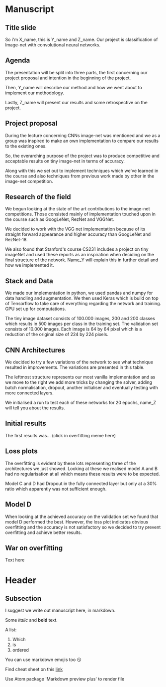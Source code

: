 # Manuscript

## Title slide

So i'm X_name, this is Y_name and Z_name. Our project is classification of Image-net with convolutional neural networks.

## Agenda

The presentation will be split into three parts, the first concerning our project proposal and intention in the beginning of the project.

Then, Y_name will describe our method and how we went about to implement our methodology.

Lastly, Z_name will present our results and some retrospective on the project.

## Project proposal

During the lecture concerning CNNs image-net was mentioned and we as a group was inspired to make an own implementation to compare our results to the existing ones.

So, the overarching purpose of the project was to produce competitive and acceptable results on tiny image-net in terms of accuracy.

Along with this we set out to implement techniques which we've learned in the course and also techniques from previous work made by other in the image-net competition.

## Research of the field

We begun looking at the state of the art contributions to the image-net competitions. Those consisted mainly of implementation touched upon in the course such as GoogLeNet, RezNet and VGGNet.

We decided to work with the VGG net implementation because of its straight forward appearance and higher accuracy than GoogLeNet and RezNet-18.

We also found that Stanford's course CS231 includes a project on tiny imageNet and used these reports as an inspiration when deciding on the final structure of the network. Name_Y will explain this in further detail and how we implemented it.

## Stack and Data

We made our implementation in python, we used pandas and numpy for data handling and augmentation. We then used Keras which is build on top of Tensorflow to take care of everything regarding the network and training.
GPU set up for computations.

The tiny image dataset consists of 100.000 images, 200 and 200 classes which results in 500 images per class in the training set. The validation set consists of 10.000 images.
Each image is 64 by 64 pixel which is a reduction of the original size of 224 by 224 pixels.

## CNN Architectures

We decided to try a few variations of the network to see what technique resulted in improvements. The variations are presented in this table.

The leftmost structure represents our most vanilla implementation and as we move to the right we add more tricks by changing the solver, adding batch normalisation, dropout, another initialiser and eventually testing with more connected layers.

We initialised a run to test each of these networks for 20 epochs, name_Z will tell you about the results.

## Initial results

The first results was... (click in overfitting meme here)

## Loss plots

The overfitting is evident by these lots representing three of the architectures we just showed. Looking at these we realised model A and B had no regularisation at all which means these results were to be expected.

Model C and D had Dropout in the fully connected layer but only at a 30% ratio which apparently was not sufficient enough.

## Model D

When looking at the achieved accuracy on the validation set we found that model D performed the best. However, the loss plot indicates obvious overfitting and the accuracy is not satisfactory so we decided to try prevent overfitting and achieve better results.

## War on overfitting

Text here

<!-- Below - Introduction to markdown -->

# Header

## Subsection

I suggest we write out manuscript here, in markdown.

Some *italic* and **bold** text.

A list:
1. Which
2. is
3. ordered

You can use markdown emojis too :smirk:

Find cheat sheet on this [link](https://gist.github.com/rxaviers/7360908)

Use Atom package 'Markdown preview plus' to render file
